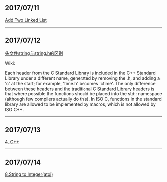 ## 2017/07/11

[Add Two Linked List](http://www.hawstein.com/posts/add-singly-linked-list.html)

---------------------

## 2017/07/12

[头文件string与string.h的区别](http://www.cnblogs.com/Cmpl/archive/2012/01/01/2309710.html)

Wiki:

Each header from the C Standard Library is included in the C++ Standard Library under a different name, generated by removing the .h, and
adding a 'c' at the start; for example, 'time.h' becomes 'ctime'. The only difference between these headers and the traditional C Standard
Library headers is that where possible the functions should be placed into the std:: namespace (although few compilers actually do this).
In ISO C, functions in the standard library are allowed to be implemented by macros, which is not allowed by ISO C++.

---------------------

## 2017/07/13

[4. C++](https://github.com/kamyu104/LeetCode/blob/master/C++/median-of-two-sorted-arrays.cpp)

---------------------

## 2017/07/14

[8.String to Integer(atoi)](https://github.com/haoel/leetcode/blob/master/algorithms/cpp/stringToIntegerAtoi/stringToIntegerAtoi.cpp)



